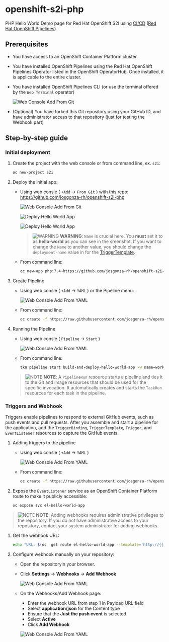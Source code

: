 # openshift-s2i-php
PHP Hello World Demo page for Red Hat OpenShift S2I using [CI/CD](https://cloud.redhat.com/learn/topics/ci-cd) ([Red Hat OpenShift Pipelines](https://docs.openshift.com/container-platform/latest/cicd/pipelines/understanding-openshift-pipelines.html)).

## Prerequisites

* You have access to an OpenShift Container Platform cluster.

* You have installed OpenShift Pipelines using the Red Hat OpenShift Pipelines Operator listed in the OpenShift OperatorHub. Once installed, it is applicable to the entire cluster.

* You have installed OpenShift Pipelines CLI (or use the terminal offered by the `Web Terminal` operator)

  ![Web Console Add From Git](images/web_terminal.png)

* (Optional) You have forked this Git repository using your GitHub ID, and have administrator access to that repository (just for testing the Webhook part)

## Step-by-step guide

### Initial deployment

1. Create the project with the web console or from command line, ex. `s2i`:

    ```bash
    oc new-project s2i
    ```

2. Deploy the initial app:

    * Using web consle ( `+Add` -> `From Git` ) with this repo: https://github.com/josgonza-rh/openshift-s2i-php

      ![Web Console Add From Git](images/add_from_git.png)

      ![Deploy Hello World App](images/s2i_part1.png)

      ![Deploy Hello World App](images/s2i_part2.png)

      > ![WARNING](images/warning-icon.png) **WARNING**: `Name` is crucial here. You **must** set it to as **hello-world** as you can see in the sreenshot. If you want to change the `Name` to another value, you should change the `deployment-name` value in for the [TriggerTemplate](cicd/resources/02-triggers/hello-world-trigger.yaml).

    * From command line:

        ```bash
        oc new-app php:7.4~https://github.com/josgonza-rh/openshift-s2i-php --name=hello-world
        ```

3. Create Pipeline

    * Using web consle ( `+Add` -> `YAML` ) or the Pipeline menu:

      ![Web Console Add From YAML](images/create_pipeline.png)

    * From command line:

        ```bash
        oc create -f https://raw.githubusercontent.com/josgonza-rh/openshift-s2i-php/main/cicd/resources/01-pipelines/hello-world-pipeline.yaml
        ```

4. Running the Pipeline

    * Using web consle ( `Pipeline` -> `Start` )

      ![Web Console Add From YAML](images/run_pipeline.png)

    * From command line:

        ```bash
        tkn pipeline start build-and-deploy-hello-world-app -w name=workspace,volumeClaimTemplateFile=https://raw.githubusercontent.com/josgonza-rh/openshift-s2i-php/main/cicd/resources/00-worspaces/hello-world-workspace.yaml -p GIT_REPO=https://github.com/josgonza-rh/openshift-s2i-php --use-param-defaults

        ```
    > ![NOTE](images/info-icon.png) **NOTE**: A `PipelineRun` resource starts a pipeline and ties it to the Git and image resources that should be used for the specific invocation. It automatically creates and starts the `TaskRun` resources for each task in the pipeline.

### Triggers and Webhook

Triggers enable pipelines to respond to external GitHub events, such as push events and pull requests. After you assemble and start a pipeline for the application, add the `TriggerBinding`, `TriggerTemplate`, `Trigger`, and `EventListener` resources to capture the GitHub events.

1. Adding triggers to the pipeline

    * Using web consle ( `+Add` -> `YAML` )

      ![Web Console Add From YAML](images/add_yaml.png)

    * From command line:

        ```bash
        oc create -f https://raw.githubusercontent.com/josgonza-rh/openshift-s2i-php/main/cicd/resources/02-triggers/hello-world-trigger.yaml
        ```

2. Expose the `EventListener` service as an OpenShift Container Platform route to make it publicly accessible:

    ```bash
    oc expose svc el-hello-world-app
    ```

> ![NOTE](images/info-icon.png) **NOTE**: Adding webhooks requires administrative privileges to the repository. If you do not have administrative access to your repository, contact your system administrator for adding webhooks.

1. Get the webhook URL:

    ```bash
    echo "URL: $(oc  get route el-hello-world-app --template='http://{{.spec.host}}')"
    ```

2. Configure webhook manually on your repository:

    * Open the repositoryin your browser.
    * Click **Settings** → **Webhooks** → **Add Webhook**

        ![Web Console Add From YAML](images/webhook_part1.png)

    * On the Webhooks/Add Webhook page:
        * Enter the webhook URL from step 1 in Payload URL field
        * Select **application/json** for the Content type
        * Ensure that the **Just the push event** is selected
        * Select **Active**
        * Click **Add Webhook**

      ![Web Console Add From YAML](images/webhook_part2.png)